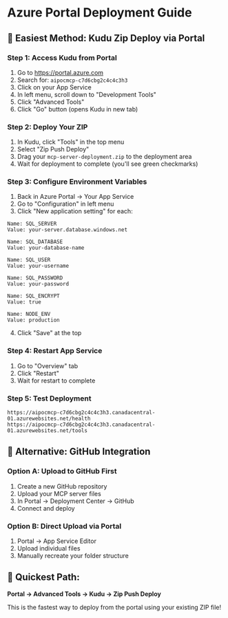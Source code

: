 # Azure Portal Deployment Guide

## 🚀 **Easiest Method: Kudu Zip Deploy via Portal**

### **Step 1: Access Kudu from Portal**
1. Go to https://portal.azure.com
2. Search for: `aipocmcp-c7d6cbg2c4c4c3h3`
3. Click on your App Service
4. In left menu, scroll down to "Development Tools"
5. Click "Advanced Tools"
6. Click "Go" button (opens Kudu in new tab)

### **Step 2: Deploy Your ZIP**
1. In Kudu, click "Tools" in the top menu
2. Select "Zip Push Deploy"
3. Drag your `mcp-server-deployment.zip` to the deployment area
4. Wait for deployment to complete (you'll see green checkmarks)

### **Step 3: Configure Environment Variables**
1. Back in Azure Portal → Your App Service
2. Go to "Configuration" in left menu
3. Click "New application setting" for each:

```
Name: SQL_SERVER
Value: your-server.database.windows.net

Name: SQL_DATABASE  
Value: your-database-name

Name: SQL_USER
Value: your-username

Name: SQL_PASSWORD
Value: your-password

Name: SQL_ENCRYPT
Value: true

Name: NODE_ENV
Value: production
```

4. Click "Save" at the top

### **Step 4: Restart App Service**
1. Go to "Overview" tab
2. Click "Restart" 
3. Wait for restart to complete

### **Step 5: Test Deployment**
```
https://aipocmcp-c7d6cbg2c4c4c3h3.canadacentral-01.azurewebsites.net/health
https://aipocmcp-c7d6cbg2c4c4c3h3.canadacentral-01.azurewebsites.net/tools
```

## 🔧 **Alternative: GitHub Integration**

### **Option A: Upload to GitHub First**
1. Create a new GitHub repository
2. Upload your MCP server files
3. In Portal → Deployment Center → GitHub
4. Connect and deploy

### **Option B: Direct Upload via Portal**
1. Portal → App Service Editor
2. Upload individual files
3. Manually recreate your folder structure

## 🎯 **Quickest Path:**
**Portal → Advanced Tools → Kudu → Zip Push Deploy**

This is the fastest way to deploy from the portal using your existing ZIP file!
